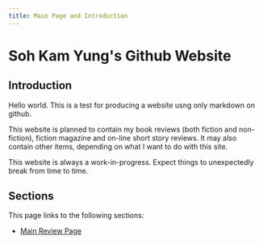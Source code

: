 ```yaml
---
title: Main Page and Introduction
---
```

# Soh Kam Yung's Github Website

## Introduction

Hello world. This is a test for producing a website usng only markdown on github.

This website is planned to contain my book reviews (both fiction and non-fiction), fiction magazine and on-line short story reviews. It may also contain other items, depending on what I want to do with this site.

This website is always a work-in-progress. Expect things to unexpectedly break from time to time.

## Sections

This page links to the following sections:

- [Main Review Page](/reviews/index.md)
